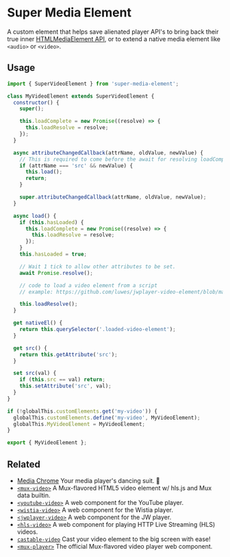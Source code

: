 # Super Media Element

A custom element that helps save alienated player API's to bring back their true inner [HTMLMediaElement API](https://developer.mozilla.org/en-US/docs/Web/API/HTMLMediaElement), or to extend a native media element like `<audio>` or `<video>`.

## Usage

```js
import { SuperVideoElement } from 'super-media-element';

class MyVideoElement extends SuperVideoElement {
  constructor() {
    super();

    this.loadComplete = new Promise((resolve) => {
      this.loadResolve = resolve;
    });
  }

  async attributeChangedCallback(attrName, oldValue, newValue) {
    // This is required to come before the await for resolving loadComplete.
    if (attrName === 'src' && newValue) {
      this.load();
      return;
    }

    super.attributeChangedCallback(attrName, oldValue, newValue);
  }

  async load() {
    if (this.hasLoaded) {
      this.loadComplete = new Promise((resolve) => {
        this.loadResolve = resolve;
      });
    }
    this.hasLoaded = true;

    // Wait 1 tick to allow other attributes to be set.
    await Promise.resolve();

    // code to load a video element from a script
    // example: https://github.com/luwes/jwplayer-video-element/blob/main/src/jwplayer-video-element.js#L49-L69

    this.loadResolve();
  }

  get nativeEl() {
    return this.querySelector('.loaded-video-element');
  }

  get src() {
    return this.getAttribute('src');
  }

  set src(val) {
    if (this.src == val) return;
    this.setAttribute('src', val);
  }
}

if (!globalThis.customElements.get('my-video')) {
  globalThis.customElements.define('my-video', MyVideoElement);
  globalThis.MyVideoElement = MyVideoElement;
}

export { MyVideoElement };
```


## Related

- [Media Chrome](https://github.com/muxinc/media-chrome) Your media player's dancing suit. 🕺
- [`<mux-video>`](https://github.com/muxinc/elements/tree/main/packages/mux-video) A Mux-flavored HTML5 video element w/ hls.js and Mux data builtin.
- [`<youtube-video>`](https://github.com/muxinc/youtube-video-element) A web component for the YouTube player.
- [`<wistia-video>`](https://github.com/luwes/wistia-video-element) A web component for the Wistia player.
- [`<jwplayer-video>`](https://github.com/luwes/jwplayer-video-element) A web component for the JW player.
- [`<hls-video>`](https://github.com/muxinc/hls-video-element) A web component for playing HTTP Live Streaming (HLS) videos.
- [`castable-video`](https://github.com/muxinc/castable-video) Cast your video element to the big screen with ease!
- [`<mux-player>`](https://github.com/muxinc/elements/tree/main/packages/mux-player) The official Mux-flavored video player web component.
